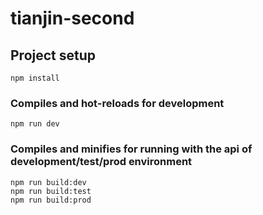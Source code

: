 # tianjin-second

## Project setup
```
npm install
```

### Compiles and hot-reloads for development
```
npm run dev
```

### Compiles and minifies for running with the api of development/test/prod environment
```
npm run build:dev
npm run build:test
npm run build:prod
```
